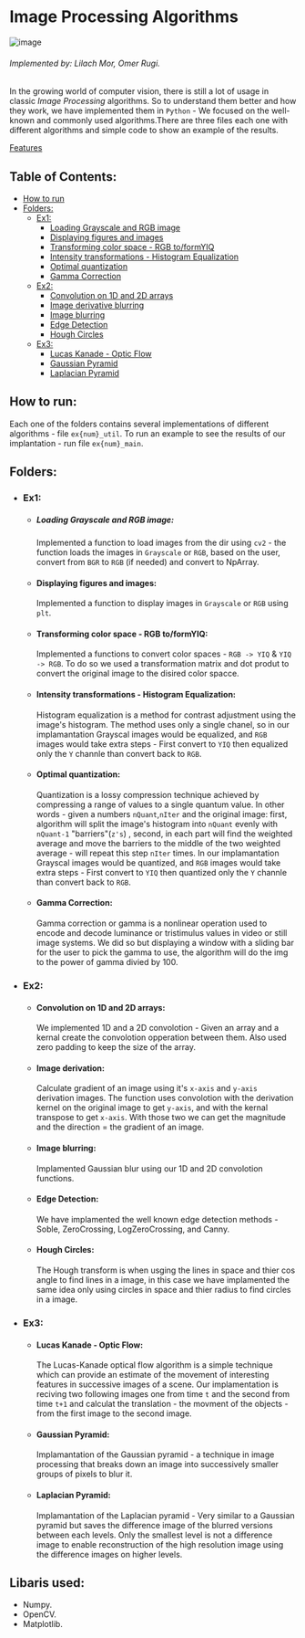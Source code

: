 # Image Processing Algorithms
![image](https://user-images.githubusercontent.com/57361655/139246010-72c61f67-f782-459a-9647-3c87abee8fdc.png)

###### *Implemented by: Lilach Mor, Omer Rugi.*

In the growing world of computer vision, there is still a lot of usage in classic *Image Processing* algorithms.
So to understand them better and how they work, we have implemented them in `Python` - We focused on the well-known and commonly used algorithms.There are three files each one with different algorithms and simple code to show an example of the results.


[Features](#features)
<a name="features"></a>

## Table of Contents:
* [How to run](#HowTo)
* [Folders:](#Folders)
  * [Ex1:](#Ex1)
    * [Loading Grayscale and RGB image](#ImageLoading)
    * [Displaying figures and images](#ImageDisplay)
    * [Transforming color space - RGB to/formYIQ](#RGB_YIQ)
    * [Intensity transformations - Histogram Equalization](#HistEq)
    * [Optimal quantization](#Quant)
    * [Gamma Correction](#Gamma)
  * [Ex2:](#Ex2)
    * [Convolution on 1D and 2D arrays](#Conv)
    * [Image derivative blurring](#Derev)
    * [Image blurring](#Blur)
    * [Edge Detection](#EdgeDetection)
    * [Hough Circles](#Hough)
  * [Ex3:](#Ex3)
    * [Lucas Kanade - Optic Flow](#LK)
    * [Gaussian Pyramid](#GausPyr)
    * [Laplacian Pyramid](#LapPyr)



<a name = "HowTo"></a>
## How to run:
Each one of the folders contains several implementations of different algorithms - file `ex{num}_util`.
To run an example to see the results of our implantation - run file `ex{num}_main`.

<a name = "Folders"></a>
## Folders:
<a name = "Ex1"></a>
* ### Ex1:
  *  ##### Loading Grayscale and RGB image: <a name = "ImageLoading"></a>
      Implemented a function to load images from the dir using `cv2` - the function loads the images in `Grayscale` or `RGB`, based on the user, convert from `BGR` to `RGB` (if needed) and convert to NpArray.
<a name = "ImageDisplay"></a>
  * #### Displaying figures and images:
    Implemented a function to display images in `Grayscale` or `RGB` using `plt`.
<a name = "RGB_YIQ"></a>
  * #### Transforming color space - RGB to/formYIQ:
    Implemented a functions to convert color spaces - `RGB -> YIQ` & `YIQ -> RGB`.
    To do so we used a transformation matrix and dot produt to convert the original image to the disired color spacce.
<a name = "HistEq"></a>
  * #### Intensity transformations - Histogram Equalization:
    Histogram equalization is a method for contrast adjustment using the image's histogram.
    The method uses only a single chanel, so in our implamantation Grayscal images would be equalized, and `RGB` images would take extra steps - First convert to `YIQ` then equalized only the `Y` channle than convert back to `RGB`.
<a name = "Quant"></a>
  * #### Optimal quantization:
    Quantization is a lossy compression technique achieved by compressing a range of values to a single quantum value. In other words - given a numbers `nQuant`,`nIter` and the original image: first, algorithm will split the image's histogram into `nQuant` evenly with `nQuant-1` "barriers"(`z's`) , second, in each part will find the weighted average and move the barriers to the middle of the two weighted average - will repeat this step `nIter` times. In our implamantation Grayscal images would be quantized, and `RGB` images would take extra steps - First convert to `YIQ` then quantized only the `Y` channle than convert back to `RGB`.
<a name = "Gamma"></a>
  * #### Gamma Correction:
    Gamma correction or gamma is a nonlinear operation used to encode and decode luminance or tristimulus values in video or still image systems. We did so but displaying a window with a sliding bar for the user to pick the gamma to use, the algorithm will do the img to the power of gamma divied by 100.


  <a name = "Ex2"></a>
* ### Ex2:
  * #### Convolution on 1D and 2D arrays: <a name = "Conv"></a>
    We implemented 1D and a 2D convolotion - Given an array and a kernal create the convolotion opperation between them. Also used zero padding to keep the size of the array.
<a name = "Derev"></a>
  * #### Image derivation:
    Calculate gradient of an image using it's `x-axis` and `y-axis` derivation images.
    The function uses convolotion with the derivation kernel on the original image to get `y-axis`, and with the kernal transpose to get  `x-axis`.
    With those two we can get the magnitude and the direction = the gradient of an image.
<a name = "Blur"></a>
  * #### Image blurring:
    Implamented Gaussian blur using our 1D and 2D convolotion functions.
<a name = "EdgeDetection"></a>
  * #### Edge Detection:
    We have implamented the well known edge detection methods - Soble, ZeroCrossing, LogZeroCrossing, and Canny.
<a name = "Hough"></a>
  * #### Hough Circles:
    The Hough transform is when usging the lines in space and thier cos angle to find lines in a image, in this case we have implamented the same idea only using circles in space and thier radius to find circles in a image.


<a name = "Ex3"></a>
* ### Ex3:
   * #### Lucas Kanade - Optic Flow: <a name = "LK"></a>
      The Lucas-Kanade optical flow algorithm is a simple technique which can provide an estimate of the movement of interesting features in successive
   images of a scene. 
      Our implamentation is reciving two following images one from time `t` and the second from time `t+1` and calculat the translation - the movment of the objects - from the first image to the second image.
<a name = "GausPyr"></a>
   * #### Gaussian Pyramid:
      Implamantation of the Gaussian pyramid - a technique in image processing that breaks down an image into successively smaller groups of pixels to blur it.
<a name = "LapPyr"></a>
   * #### Laplacian Pyramid:
     Implamantation of the Laplacian pyramid - Very similar to a Gaussian pyramid but saves the difference image of the blurred versions between each levels. Only the smallest level is not a difference image to enable reconstruction of the high resolution image using the difference images on higher levels.

## Libaris used:
* Numpy.
* OpenCV.
* Matplotlib.
